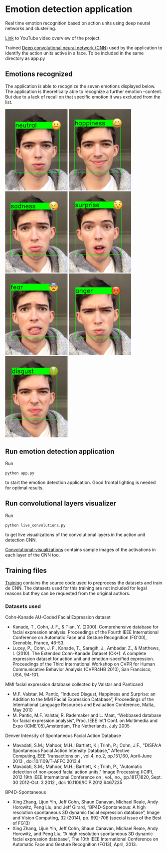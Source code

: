 # Emotion detection application
Real time emotion recognition based on action units using deep neural networks and clustering. 

[Link](https://www.youtube.com/watch?v=8apggYgj4HA) to YouTube video overview of the project.

Trained [Deep convolutional neural network (CNN)](https://mega.nz/#!9wYUFQra!UJ6tMEUWOe917BE-YpCIYAISnTGf8RfXhFLwdsmzeCE) used by the application to identify the action units active in a face. To be included in the same directory as app.py


## Emotions recognized
The application is able to recognize the seven emotions displayed below. The application is theoretically able to recognize a further emotion –content. But due to a lack of recall on that specific emotion it was excluded from the list.

<span>
<img src="https://raw.githubusercontent.com/pablolluchr/emotion-detection-app/master/preview/neutral.png"  width="200"/>
<img src="https://raw.githubusercontent.com/pablolluchr/emotion-detection-app/master/preview/happiness.png"  width="200"/>
<img src="https://raw.githubusercontent.com/pablolluchr/emotion-detection-app/master/preview/sadness.png"  width="200"/>
<img src="https://raw.githubusercontent.com/pablolluchr/emotion-detection-app/master/preview/surprise.png"  width="200"/>
<img src="https://raw.githubusercontent.com/pablolluchr/emotion-detection-app/master/preview/fear.png"  width="200"/>
<img src="https://raw.githubusercontent.com/pablolluchr/emotion-detection-app/master/preview/anger.png"  width="200"/>
<img src="https://raw.githubusercontent.com/pablolluchr/emotion-detection-app/master/preview/disgust.png"  width="200"/>
</span>

## Run emotion detection application
Run
```console
python app.py
```
to start the emotion detection application. Good frontal lighting is needed for optimal results.

## Run convolutional layers visualizer
Run
```console
python live_convolutions.py
```
to get live visualizations of the convolutional layers in the action unit detection CNN.

[Convolutional-visualizations](convolutional-visualizations) contains sample images of the activations in each layer of the CNN too.

## Training files

[Training](training) contains the source code used to preprocess the datasets and train de CNN. The datasets used for this training are not included for legal reasons but they can be requested from the original authors.

### Datasets used
Cohn-Kanade AU-Coded Facial Expression dataset
* Kanade, T., Cohn, J. F., \& Tian, Y. (2000). Comprehensive database for facial expression analysis. Proceedings of the Fourth IEEE International Conference on Automatic Face and Gesture Recognition (FG'00), Grenoble, France, 46-53.
* Lucey, P., Cohn, J. F., Kanade, T., Saragih, J., Ambadar, Z., \& Matthews, I. (2010). The Extended Cohn-Kanade Dataset (CK+): A complete expression dataset for action unit and emotion-specified expression. Proceedings of the Third International Workshop on CVPR for Human Communicative Behavior Analysis (CVPR4HB 2010), San Francisco, USA, 94-101.

MMI facial expression database collected by Valstar and Panticand
* M.F. Valstar, M. Pantic, “Induced Disgust, Happiness and Surprise: an Addition to the MMI Facial Expression Database”, Proceedings of the International Language Resources and Evaluation Conference, Malta, May 2010
* M. Pantic, M.F. Valstar, R. Rademaker and L. Maat, “Web­based database for facial expression analysis”, Proc. IEEE Int'l Conf. on Multimedia and Expo (ICME'05),Amsterdam, The Netherlands, July 2005

Denver Intensity of Spontaneous Facial Action Database
* Mavadati, S.M.; Mahoor, M.H.; Bartlett, K.; Trinh, P.; Cohn, J.F., "DISFA:A Spontaneous Facial Action Intensity Database," Affective Computing,IEEE Transactions on , vol.4, no.2, pp.151,160, April-June 2013 , doi:10.1109/T-AFFC.2013.4
* Mavadati, S.M.; Mahoor, M.H.; Bartlett, K.; Trinh, P., "Automatic detection of non-posed facial action units," Image Processing (ICIP), 2012 19th IEEE International Conference on , vol., no., pp.1817,1820, Sept. 30 2012-Oct. 3 2012 , doi: 10.1109/ICIP.2012.6467235

BP4D-Spontaneous
* Xing Zhang, Lijun Yin, Jeff Cohn, Shaun Canavan, Michael Reale, Andy Horowitz, Peng Liu, and Jeff Girard, “BP4D-Spontaneous: A high resolution spontaneous 3D dynamic facial expression database”, Image and Vision Computing, 32 (2014), pp. 692-706  (special issue of the Best of FG13)
* Xing Zhang, Lijun Yin, Jeff Cohn, Shaun Canavan, Michael Reale, Andy Horowitz, and Peng Liu, “A high resolution spontaneous 3D dynamic facial expression database”, The 10th IEEE International Conference on Automatic Face and Gesture Recognition (FG13),  April, 2013. 
